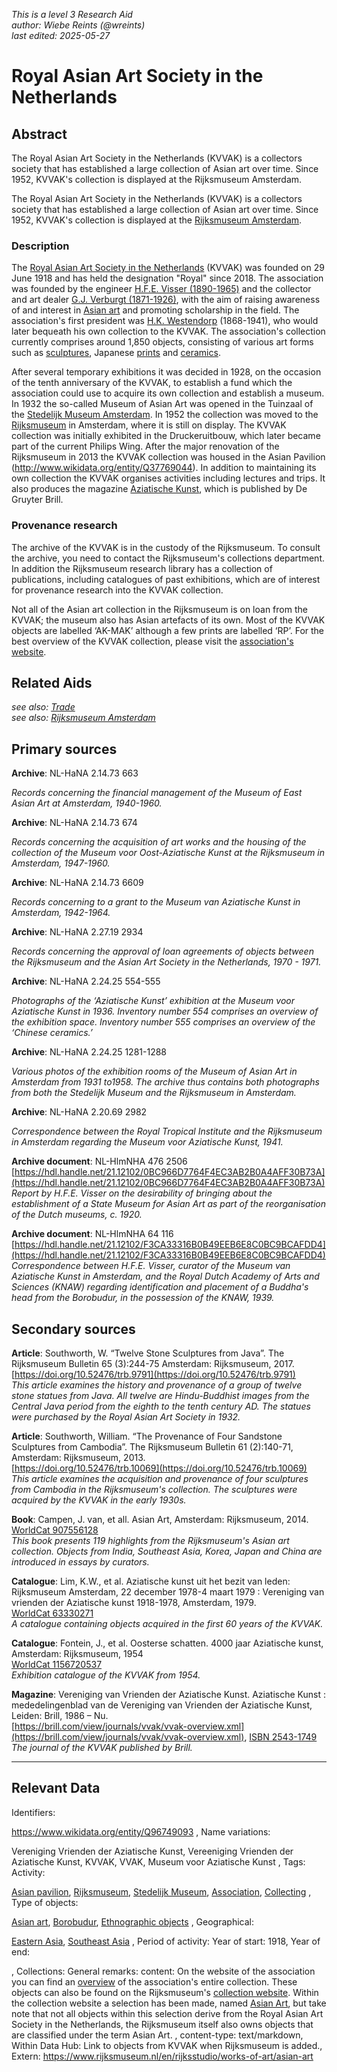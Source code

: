 
_This is a level 3 Research Aid_  
_author: Wiebe Reints (@wreints)_  
_last edited: 2025-05-27_  

# Royal Asian Art Society in the Netherlands


## Abstract

The Royal Asian Art Society in the Netherlands (KVVAK) is a collectors society that has established a large collection of Asian art over time. Since 1952, KVVAK's collection is displayed at the Rijksmuseum Amsterdam.

The Royal Asian Art Society in the Netherlands (KVVAK) is a collectors society that has established a large collection of Asian art over time. Since 1952, KVVAK's collection is displayed at the [Rijksmuseum Amsterdam](https://app.colonialcollections.nl/en/research-guide/https%3A%2F%2Fn2t%252Enet%2Fark%3A%2F27023%2F0d0d07f9e69d73c961b30ffd357c1e47).

### Description

The [Royal Asian Art Society in the Netherlands](https://www.wikidata.org/entity/Q96749093) (KVVAK) was founded on 29 June 1918 and has held the designation "Royal" since 2018. The association was founded by the engineer [H.F.E. Visser (1890-1965)](https://www.wikidata.org/entity/Q83286861) and the collector and art dealer [G.J. Verburgt (1871-1926)](https://www.wikidata.org/entity/Q84499681), with the aim of raising awareness of and interest in [Asian art](https://www.wikidata.org/entity/Q3399573) and promoting scholarship in the field. The association's first president was [H.K. Westendorp](https://www.wikidata.org/entity/Q96749169) (1868-1941), who would later bequeath his own collection to the KVVAK. The association's collection currently comprises around 1,850 objects, consisting of various art forms such as [sculptures](http://vocab.getty.edu/aat/300047090), Japanese [prints](http://vocab.getty.edu/aat/300106750) and [ceramics](http://vocab.getty.edu/aat/300310706). 

After several temporary exhibitions it was decided in 1928, on the occasion of the tenth anniversary of the KVVAK, to establish a fund which the association could use to acquire its own collection and establish a museum. In 1932 the so-called Museum of Asian Art was opened in the Tuinzaal of the [Stedelijk Museum Amsterdam](https://www.wikidata.org/entity/Q924335). In 1952 the collection was moved to the [Rijksmuseum](https://www.wikidata.org/entity/Q190804) in Amsterdam, where it is still on display. The KVVAK collection was initially exhibited in the Druckeruitbouw, which later became part of the current Philips Wing. After the major renovation of the Rijksmuseum in 2013 the KVVAK collection was housed in the Asian Pavilion (http://www.wikidata.org/entity/Q37769044). In addition to maintaining its own collection the KVVAK organises activities including lectures and trips. It also produces the magazine [Aziatische Kunst](https://brill.com/view/journals/vvak/vvak-overview.xml), which is published by De Gruyter Brill.

### Provenance research

The archive of the KVVAK is in the custody of the Rijksmuseum. To consult the archive, you need to contact the Rijksmuseum's collections department. In addition the Rijksmuseum research library has a collection of publications, including catalogues of past exhibitions, which are of interest for provenance research into the KVVAK collection. 

Not all of the Asian art collection in the Rijksmuseum is on loan from the KVVAK; the museum also has Asian artefacts of its own. Most of the KVVAK objects are labelled ‘AK-MAK’ although a few prints are labelled ‘RP’. For the best overview of the KVVAK collection, please visit the [association's website](https://www.kvvak.nl/collectie/).


## Related Aids

_see also: [Trade](niveau2/English/Trade_20240316.yml)_  
_see also: [Rijksmuseum Amsterdam](niveau3/English/RijksmuseumAmsterdam_20240905.yml)_  

## Primary sources

**Archive**: NL-HaNA 2.14.73 663  
  
_Records concerning the financial management of the Museum of East Asian Art at Amsterdam, 1940-1960._  

**Archive**: NL-HaNA 2.14.73 674  
  
_Records concerning the acquisition of art works and the housing of the collection of the Museum voor Oost-Aziatische Kunst at the Rijksmuseum in Amsterdam, 1947-1960._  

**Archive**: NL-HaNA 2.14.73 6609  
  
_Records concerning to a grant to the Museum van Aziatische Kunst in Amsterdam, 1942-1964._  

**Archive**: NL-HaNA 2.27.19 2934  
  
_Records concerning the approval of loan agreements of objects between the Rijksmuseum and the Asian Art Society in the Netherlands, 1970 - 1971._  

**Archive**: NL-HaNA 2.24.25 554-555  
  
_Photographs of the ‘Aziatische Kunst’ exhibition at the Museum voor Aziatische Kunst in 1936. Inventory number 554 comprises an overview of the exhibition space. Inventory number 555 comprises an overview of the ‘Chinese ceramics.’_  

**Archive**: NL-HaNA 2.24.25 1281-1288  
  
_Various photos of the exhibition rooms of the Museum of Asian Art in Amsterdam from 1931 to1958. The archive thus contains both photographs from both the Stedelijk Museum and the Rijksmuseum in Amsterdam._  

**Archive**: NL-HaNA 2.20.69 2982  
  
_Correspondence between the Royal Tropical Institute and the Rijksmuseum in Amsterdam regarding the Museum voor Aziatische Kunst, 1941._  

**Archive document**: NL-HlmNHA 476 2506  
[https://hdl.handle.net/21.12102/0BC966D7764F4EC3AB2B0A4AFF30B73A](https://hdl.handle.net/21.12102/0BC966D7764F4EC3AB2B0A4AFF30B73A)  
_Report by H.F.E. Visser on the desirability of bringing about the establishment of a State Museum for Asian Art as part of the reorganisation of the Dutch museums, c. 1920._  

**Archive document**: NL-HlmNHA 64 116  
[https://hdl.handle.net/21.12102/F3CA33316B0B49EEB6E8C0BC9BCAFDD4](https://hdl.handle.net/21.12102/F3CA33316B0B49EEB6E8C0BC9BCAFDD4)  
_Correspondence between H.F.E. Visser, curator of the Museum van Aziatische Kunst in Amsterdam, and the Royal Dutch Academy of Arts and Sciences (KNAW) regarding identification and placement of a Buddha's head from the Borobudur, in the possession of the KNAW, 1939._  

## Secondary sources

**Article**: Southworth, W. “Twelve Stone Sculptures from Java”. The Rijksmuseum Bulletin 65 (3):244-75 Amsterdam: Rijksmuseum, 2017.  
[https://doi.org/10.52476/trb.9791](https://doi.org/10.52476/trb.9791)  
_This article examines the history and provenance of a group of twelve stone statues from Java. All twelve are Hindu-Buddhist images from the Central Java period from the eighth to the tenth century AD. The statues were purchased by the Royal Asian Art Society in 1932._  

**Article**: Southworth, William. “The Provenance of Four Sandstone Sculptures from Cambodia”. The Rijksmuseum Bulletin 61 (2):140-71, Amsterdam: Rijksmuseum, 2013.  
[https://doi.org/10.52476/trb.10069](https://doi.org/10.52476/trb.10069)  
_This article examines the acquisition and provenance of four sculptures from Cambodia in the Rijksmuseum's collection. The sculptures were acquired by the KVVAK in the early 1930s._  

**Book**: Campen, J. van, et all. Asian Art, Amsterdam: Rijksmuseum, 2014.  
[WorldCat 907556128](https://search.worldcat.org/title/907556128)  
_This book presents 119 highlights from the Rijksmuseum's Asian art collection. Objects from India, Southeast Asia, Korea, Japan and China are introduced in essays by curators._  

**Catalogue**: Lim, K.W., et al. Aziatische kunst uit het bezit van leden: Rijksmuseum Amsterdam, 22 december 1978-4 maart 1979 : Vereniging van vrienden der Aziatische kunst 1918-1978, Amsterdam, 1979.  
[WorldCat 63330271](https://search.worldcat.org/title/63330271)  
_A catalogue containing objects acquired in the first 60 years of the KVVAK._  

**Catalogue**: Fontein, J., et al. Oosterse schatten. 4000 jaar Aziatische kunst, Amsterdam: Rijksmuseum, 1954  
[WorldCat 1156720537](https://search.worldcat.org/title/1156720537)  
_Exhibition catalogue of the KVVAK from 1954._  

**Magazine**: Vereniging van Vrienden der Aziatische Kunst. Aziatische Kunst : mededelingenblad van de Vereniging van Vrienden der Aziatische Kunst, Leiden: Brill, 1986 – Nu.  
[https://brill.com/view/journals/vvak/vvak-overview.xml](https://brill.com/view/journals/vvak/vvak-overview.xml), [ISBN 2543-1749](https://portal.issn.org/resource/ISSN/2543-1749)  
_The journal of the KVVAK published by Brill._  



---
## Relevant Data 
Identifiers:
  
https://www.wikidata.org/entity/Q96749093
,
  Name variations:
  
Vereniging Vrienden der Aziatische Kunst, Vereeniging Vrienden der Aziatische Kunst, KVVAK, VVAK, Museum voor Aziatische Kunst
,
  Tags:
  Activity:
  
[Asian pavilion](http://www.wikidata.org/entity/Q37769044), [Rijksmuseum](https://www.wikidata.org/entity/Q190804), [Stedelijk Museum](https://www.wikidata.org/entity/Q924335), [Association](http://vocab.getty.edu/aat/300025950), [Collecting](https://www.wikidata.org/entity/Q208165)
,
  Type of objects:
  
[Asian art](https://www.wikidata.org/entity/Q3399573), [Borobudur](https://www.wikidata.org/entity/Q42798), [Ethnographic objects](http://vocab.getty.edu/aat/300234108)
,
  Geographical:
  
[Eastern Asia](https://sws.geonames.org/7729894), [Southeast Asia](https://sws.geonames.org/7729896)
,
  Period of activity:
  Year of start:
  1918,
  Year of end:
  

,
  Collections:
  General remarks:
  content:
  On the website of the association you can find an [overview](https://www.kvvak.nl/en/collection/) of the association's entire collection. These objects can also be found on the Rijksmuseum's [collection website](https://www.rijksmuseum.nl/en/search/advanced). Within the collection website a selection has been made, named [Asian Art](https://www.rijksmuseum.nl/en/rijksstudio/works-of-art/asian-art), but take note that not all objects within this selection derive from the Royal Asian Art Society in the Netherlands, the Rijksmuseum itself also owns objects that are classified under the term Asian Art.
,
  content-type:
  text/markdown,
  Within Data Hub:
  Link to objects from KVVAK when Rijksmuseum is added.,
  Extern:
  https://www.rijksmuseum.nl/en/rijksstudio/works-of-art/asian-art
        